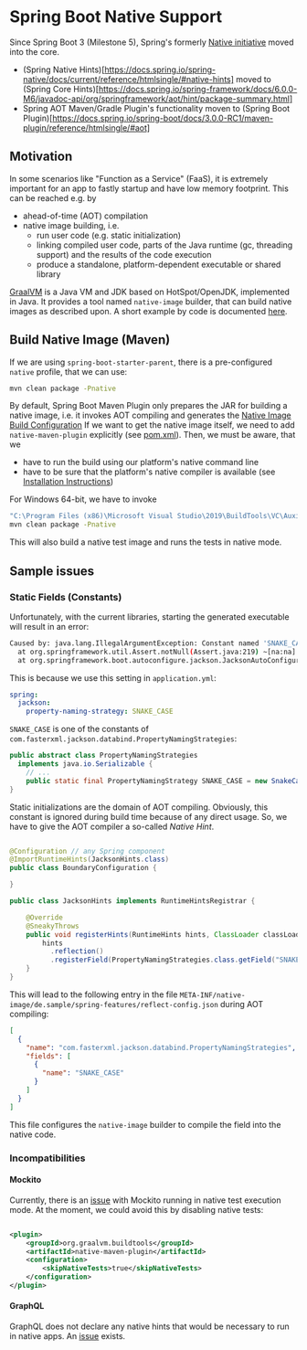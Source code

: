 # Spring Boot Native Support

Since Spring Boot 3 (Milestone 5), Spring's formerly [Native initiative](https://www.baeldung.com/spring-native-intro)
moved into the core.

- (Spring Native Hints)[https://docs.spring.io/spring-native/docs/current/reference/htmlsingle/#native-hints]
   moved to
  (Spring Core Hints)[https://docs.spring.io/spring-framework/docs/6.0.0-M6/javadoc-api/org/springframework/aot/hint/package-summary.html]
- Spring AOT Maven/Gradle Plugin's functionality moven to
  (Spring Boot Plugin)[https://docs.spring.io/spring-boot/docs/3.0.0-RC1/maven-plugin/reference/htmlsingle/#aot]

## Motivation

In some scenarios like "Function as a Service" (FaaS), it is extremely important for an app
to fastly startup and have low memory footprint. This can be reached e.g. by

- ahead-of-time (AOT) compilation
- native image building, i.e.
    - run user code (e.g. static initialization)
    - linking compiled user code, parts of the Java runtime (gc, threading support) and the results of the code execution
    - produce a standalone, platform-dependent executable or shared library

[GraalVM](https://www.graalvm.org/) is a Java VM and JDK based on HotSpot/OpenJDK, implemented in Java.
It provides a tool named `native-image` builder, that can build native images as described upon.
A short example by code is documented [here](native-image-sample.md).

## Build Native Image (Maven)

If we are using `spring-boot-starter-parent`, there is a pre-configured `native` profile, that we can use:

```bash
mvn clean package -Pnative
```

By default, Spring Boot Maven Plugin only prepares the JAR for building a native image, i.e. it invokes AOT compiling
and generates the
[Native Image Build Configuration](https://www.graalvm.org/22.0/reference-manual/native-image/BuildConfiguration/)
If we want to get the native image itself, we need to add `native-maven-plugin` explicitly
(see [pom.xml](../../pom.xml)). Then, we must be aware, that we

- have to run the build using our platform's native command line
- have to be sure that the platform's native compiler is available (see [Installation Instructions](native-image-sample.md))

For Windows 64-bit, we have to invoke

```bash
"C:\Program Files (x86)\Microsoft Visual Studio\2019\BuildTools\VC\Auxiliary\Build\vcvars64.bat"
mvn clean package -Pnative
```

This will also build a native test image and runs the tests in native mode.

## Sample issues

### Static Fields (Constants)

Unfortunately, with the current libraries, starting the generated executable will result in an error:

```bash
Caused by: java.lang.IllegalArgumentException: Constant named 'SNAKE_CASE' not found
  at org.springframework.util.Assert.notNull(Assert.java:219) ~[na:na]
  at org.springframework.boot.autoconfigure.jackson.JacksonAutoConfiguration$Jackson2ObjectMapperBuilderCustomizerConfiguration$StandardJackson2ObjectMapperBuilderCustomizer.configurePropertyNamingStrategyField(JacksonAutoConfiguration.java:287) ~[spring-features.exe:na]
```

This is because we use this setting in `application.yml`:

```yaml
spring:
  jackson:
    property-naming-strategy: SNAKE_CASE
```

`SNAKE_CASE` is one of the constants of `com.fasterxml.jackson.databind.PropertyNamingStrategies`:

```java
public abstract class PropertyNamingStrategies
  implements java.io.Serializable {
    // ...
    public static final PropertyNamingStrategy SNAKE_CASE = new SnakeCaseStrategy();
}
```

Static initializations are the domain of AOT compiling. Obviously, this constant is ignored during build time
because of any direct usage. So, we have to give the AOT compiler a so-called _Native Hint_.

```java

@Configuration // any Spring component
@ImportRuntimeHints(JacksonHints.class)
public class BoundaryConfiguration {

}

public class JacksonHints implements RuntimeHintsRegistrar {

    @Override
    @SneakyThrows
    public void registerHints(RuntimeHints hints, ClassLoader classLoader) {
        hints
          .reflection()
          .registerField(PropertyNamingStrategies.class.getField("SNAKE_CASE"));
    }
}
```

This will lead to the following entry in the file `META-INF/native-image/de.sample/spring-features/reflect-config.json`
during AOT compiling:

```json
[
  {
    "name": "com.fasterxml.jackson.databind.PropertyNamingStrategies",
    "fields": [
      {
        "name": "SNAKE_CASE"
      }
    ]
  }
]
```

This file configures the `native-image` builder to compile the field into the native code.

### Incompatibilities

#### Mockito
Currently, there is an  [issue](https://github.com/spring-projects/spring-boot/issues/32195) with Mockito running in
native test execution mode. At the moment, we could avoid this by disabling native tests:

```xml

<plugin>
    <groupId>org.graalvm.buildtools</groupId>
    <artifactId>native-maven-plugin</artifactId>
    <configuration>
        <skipNativeTests>true</skipNativeTests>
    </configuration>
</plugin>
```

#### GraphQL

GraphQL does not declare any native hints that would be necessary to run in native apps.
An [issue](https://github.com/spring-projects/spring-graphql/issues/495) exists.
